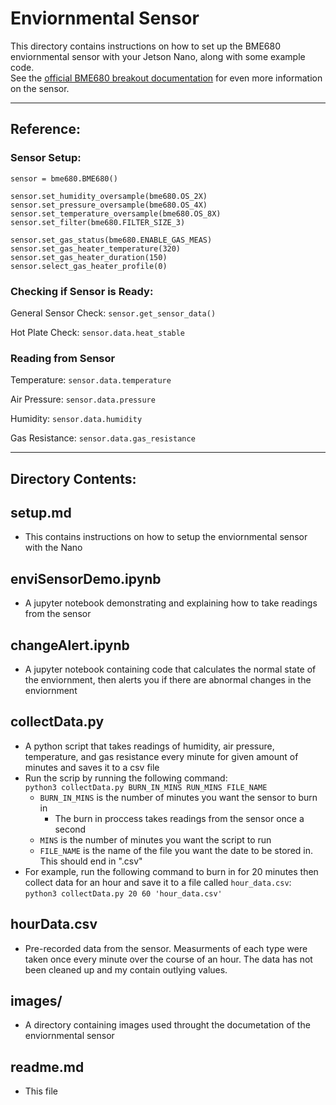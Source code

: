 <h1>Enviornmental Sensor</h1>

This directory contains instructions on how to set up the BME680 enviornmental sensor with your Jetson Nano, along with some example code.  
See the <a href='https://learn.pimoroni.com/tutorial/sandyj/getting-started-with-bme680-breakout'>official BME680 breakout documentation</a> 
for even more information on the sensor.

---

<h2>Reference:</h2>

<h3>Sensor Setup:</h3>

```
sensor = bme680.BME680()

sensor.set_humidity_oversample(bme680.OS_2X)
sensor.set_pressure_oversample(bme680.OS_4X)
sensor.set_temperature_oversample(bme680.OS_8X)
sensor.set_filter(bme680.FILTER_SIZE_3)

sensor.set_gas_status(bme680.ENABLE_GAS_MEAS)
sensor.set_gas_heater_temperature(320)
sensor.set_gas_heater_duration(150)
sensor.select_gas_heater_profile(0)
```

<h3>Checking if Sensor is Ready:</h3>

General Sensor Check:
`sensor.get_sensor_data()`

Hot Plate Check:
`sensor.data.heat_stable`

<h3>Reading from Sensor</h3>

Temperature:
`sensor.data.temperature`

Air Pressure:
 `sensor.data.pressure`
 
 Humidity:
 `sensor.data.humidity`
 
 Gas Resistance:
 `sensor.data.gas_resistance`
 
 ---


<h2>Directory Contents:</h2>

<h2>setup.md</h2>

* This contains instructions on how to setup the enviornmental sensor with the Nano

<h2>enviSensorDemo.ipynb</h2>

* A jupyter notebook demonstrating and explaining how to take readings from the sensor

<h2>changeAlert.ipynb</h2>

* A jupyter notebook containing code that calculates the normal state of the enviornment, then alerts you if there are abnormal changes in the enviornment

<h2>collectData.py</h2>

* A python script that takes readings of humidity, air pressure, temperature, and gas resistance every minute for given amount of minutes and saves it to a csv file
* Run the scrip by running the following command:  
  `python3 collectData.py BURN_IN_MINS RUN_MINS FILE_NAME`    
  * `BURN_IN_MINS` is the number of minutes you want the sensor to burn in
      * The burn in proccess takes readings from the sensor once a second
  * `MINS` is the number of minutes you want the script to run
  * `FILE_NAME` is the name of the file you want the date to be stored in. This should end in ".csv"
* For example, run the following command to burn in for 20 minutes then collect data for an hour and save it to a file called `hour_data.csv`:  
    `python3 collectData.py 20 60 'hour_data.csv'`

<h2>hourData.csv</h2>

* Pre-recorded data from the sensor. Measurments of each type were taken once every minute over the course of an hour. The data has not been cleaned up and my contain outlying values.

<h2>images/</h2>

* A directory containing images used throught the documetation of the enviornmental sensor

<h2>readme.md</h2>

* This file
